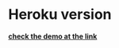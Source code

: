 # Heroku version
[**check the demo at the link**](https://recrutation-lukasz-v1.herokuapp.com/admin/login/?next=/admin/)
